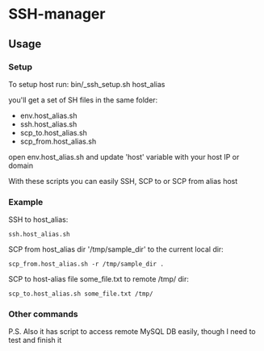 # SSH-manager

## Usage

### Setup
To setup host run:
bin/_ssh_setup.sh host_alias

you'll get a set of SH files in the same folder:
* env.host_alias.sh
* ssh.host_alias.sh
* scp_to.host_alias.sh
* scp_from.host_alias.sh

open env.host_alias.sh and update 'host' variable with your host IP or domain

With these scripts you can easily SSH, SCP to or SCP from alias host

### Example
SSH to host_alias:
```
ssh.host_alias.sh
```

SCP from host_alias dir '/tmp/sample_dir' to the current local dir:
```
scp_from.host_alias.sh -r /tmp/sample_dir .
```

SCP to host-alias file some_file.txt to remote /tmp/ dir:
```
scp_to.host_alias.sh some_file.txt /tmp/
```

### Other commands
P.S.
Also it has script to access remote MySQL DB easily, though I need to test and finish it
